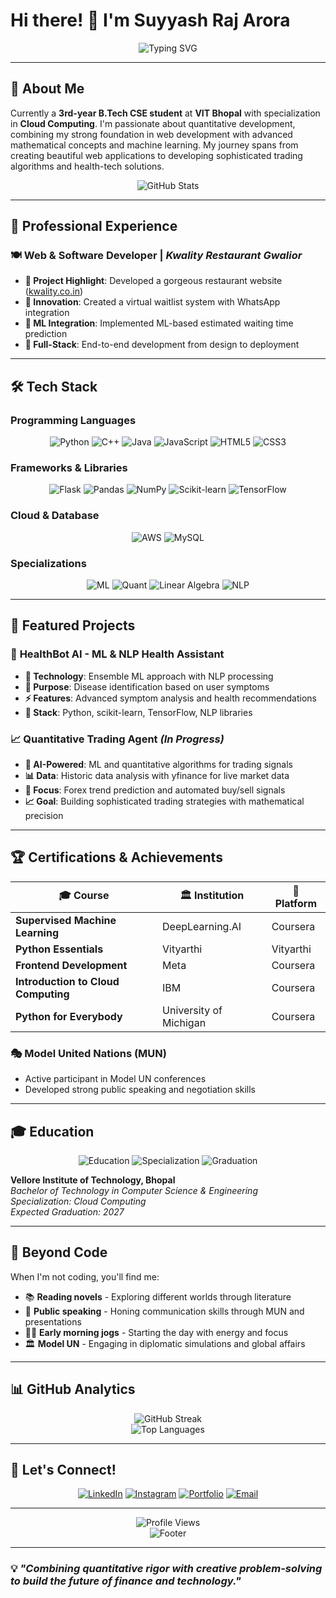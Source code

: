 # Hi there! 👋 I'm Suyyash Raj Arora

<div align="center">
  <img src="https://readme-typing-svg.herokuapp.com?font=Fira+Code&pause=1000&color=00F7FF&center=true&vCenter=true&width=435&lines=Aspiring+Quant+Developer;Full+Stack+Web+Developer;Machine+Learning+Enthusiast;Cloud+Computing+Specialist" alt="Typing SVG" />
</div>

---

## 🚀 About Me

Currently a **3rd-year B.Tech CSE student** at **VIT Bhopal** with specialization in **Cloud Computing**. I'm passionate about quantitative development, combining my strong foundation in web development with advanced mathematical concepts and machine learning. My journey spans from creating beautiful web applications to developing sophisticated trading algorithms and health-tech solutions.

<div align="center">
  <img src="https://github-readme-stats.vercel.app/api?username=Suyyash-aroraa&show_icons=true&theme=radical&hide_border=true" alt="GitHub Stats" />
</div>

---

## 💼 Professional Experience

### 🍽️ **Web & Software Developer** | *Kwality Restaurant Gwalior*
- **🌟 Project Highlight**: Developed a gorgeous restaurant website ([kwality.co.in](http://kwality.co.in))
- **🤖 Innovation**: Created a virtual waitlist system with WhatsApp integration
- **🧠 ML Integration**: Implemented ML-based estimated waiting time prediction
- **📱 Full-Stack**: End-to-end development from design to deployment

---

## 🛠️ Tech Stack

### Programming Languages
<div align="center">
  <img src="https://img.shields.io/badge/Python-3776AB?style=for-the-badge&logo=python&logoColor=white" alt="Python" />
  <img src="https://img.shields.io/badge/C++-00599C?style=for-the-badge&logo=cplusplus&logoColor=white" alt="C++" />
  <img src="https://img.shields.io/badge/Java-ED8B00?style=for-the-badge&logo=openjdk&logoColor=white" alt="Java" />
  <img src="https://img.shields.io/badge/JavaScript-F7DF1E?style=for-the-badge&logo=javascript&logoColor=black" alt="JavaScript" />
  <img src="https://img.shields.io/badge/HTML5-E34F26?style=for-the-badge&logo=html5&logoColor=white" alt="HTML5" />
  <img src="https://img.shields.io/badge/CSS3-1572B6?style=for-the-badge&logo=css3&logoColor=white" alt="CSS3" />
</div>

### Frameworks & Libraries
<div align="center">
  <img src="https://img.shields.io/badge/Flask-000000?style=for-the-badge&logo=flask&logoColor=white" alt="Flask" />
  <img src="https://img.shields.io/badge/pandas-150458?style=for-the-badge&logo=pandas&logoColor=white" alt="Pandas" />
  <img src="https://img.shields.io/badge/NumPy-013243?style=for-the-badge&logo=numpy&logoColor=white" alt="NumPy" />
  <img src="https://img.shields.io/badge/scikit--learn-F7931E?style=for-the-badge&logo=scikit-learn&logoColor=white" alt="Scikit-learn" />
  <img src="https://img.shields.io/badge/TensorFlow-FF6F00?style=for-the-badge&logo=tensorflow&logoColor=white" alt="TensorFlow" />
</div>

### Cloud & Database
<div align="center">
  <img src="https://img.shields.io/badge/Amazon_AWS-232F3E?style=for-the-badge&logo=amazon-aws&logoColor=white" alt="AWS" />
  <img src="https://img.shields.io/badge/MySQL-00000F?style=for-the-badge&logo=mysql&logoColor=white" alt="MySQL" />
</div>

### Specializations
<div align="center">
  <img src="https://img.shields.io/badge/Machine_Learning-FF6F00?style=for-the-badge&logo=tensorflow&logoColor=white" alt="ML" />
  <img src="https://img.shields.io/badge/Quantitative_Analysis-4CAF50?style=for-the-badge&logo=chartdotjs&logoColor=white" alt="Quant" />
  <img src="https://img.shields.io/badge/Linear_Algebra-9C27B0?style=for-the-badge&logo=wolframmathematica&logoColor=white" alt="Linear Algebra" />
  <img src="https://img.shields.io/badge/NLP-FF5722?style=for-the-badge&logo=spacy&logoColor=white" alt="NLP" />
</div>

---

## 🎯 Featured Projects

### 🏥 **HealthBot AI** - ML & NLP Health Assistant
- **🧠 Technology**: Ensemble ML approach with NLP processing
- **🎯 Purpose**: Disease identification based on user symptoms
- **⚡ Features**: Advanced symptom analysis and health recommendations
- **🔧 Stack**: Python, scikit-learn, TensorFlow, NLP libraries

### 📈 **Quantitative Trading Agent** *(In Progress)*
- **🤖 AI-Powered**: ML and quantitative algorithms for trading signals
- **📊 Data**: Historic data analysis with yfinance for live market data
- **🎯 Focus**: Forex trend prediction and automated buy/sell signals
- **📈 Goal**: Building sophisticated trading strategies with mathematical precision

---

## 🏆 Certifications & Achievements

<div align="center">
  
| 🎓 **Course** | 🏛️ **Institution** | 📅 **Platform** |
|---------------|---------------------|------------------|
| **Supervised Machine Learning** | DeepLearning.AI | Coursera |
| **Python Essentials** | Vityarthi | Vityarthi |
| **Frontend Development** | Meta | Coursera |
| **Introduction to Cloud Computing** | IBM | Coursera |
| **Python for Everybody** | University of Michigan | Coursera |

</div>

### 🎭 **Model United Nations (MUN)**
- Active participant in Model UN conferences
- Developed strong public speaking and negotiation skills

---

## 🎓 Education

<div align="center">
  <img src="https://img.shields.io/badge/VIT_Bhopal-B.Tech_CSE-blue?style=for-the-badge&logo=graduation-cap&logoColor=white" alt="Education" />
  <img src="https://img.shields.io/badge/Specialization-Cloud_Computing-green?style=for-the-badge&logo=cloud&logoColor=white" alt="Specialization" />
  <img src="https://img.shields.io/badge/Expected_Graduation-2027-orange?style=for-the-badge&logo=calendar&logoColor=white" alt="Graduation" />
</div>

**Vellore Institute of Technology, Bhopal**  
*Bachelor of Technology in Computer Science & Engineering*  
*Specialization: Cloud Computing*  
*Expected Graduation: 2027*

---

## 🌟 Beyond Code

When I'm not coding, you'll find me:
- 📚 **Reading novels** - Exploring different worlds through literature
- 🎤 **Public speaking** - Honing communication skills through MUN and presentations  
- 🏃‍♂️ **Early morning jogs** - Starting the day with energy and focus
- 🏛️ **Model UN** - Engaging in diplomatic simulations and global affairs

---

## 📊 GitHub Analytics

<div align="center">
  <img src="https://github-readme-streak-stats.herokuapp.com/?user=YOUR_GITHUB_USERNAME&theme=radical&hide_border=true" alt="GitHub Streak" />
</div>

<div align="center">
  <img src="https://github-readme-stats.vercel.app/api/top-langs/?username=YOUR_GITHUB_USERNAME&layout=compact&theme=radical&hide_border=true" alt="Top Languages" />
</div>

---

## 🤝 Let's Connect!

<div align="center">
  
[![LinkedIn](https://img.shields.io/badge/LinkedIn-0077B5?style=for-the-badge&logo=linkedin&logoColor=white)](https://www.linkedin.com/in/suyyash-arora/)
[![Instagram](https://img.shields.io/badge/Instagram-E4405F?style=for-the-badge&logo=instagram&logoColor=white)](https://www.instagram.com/suyyash_arora)
[![Portfolio](https://img.shields.io/badge/Portfolio-FF5722?style=for-the-badge&logo=google-chrome&logoColor=white)](#)
[![Email](https://img.shields.io/badge/Email-D14836?style=for-the-badge&logo=gmail&logoColor=white)](mailto:suyyash.arora@example.com)

</div>

---

<div align="center">
  <img src="https://komarev.com/ghpvc/?username=YOUR_GITHUB_USERNAME&color=blueviolet&style=for-the-badge" alt="Profile Views" />
</div>

<div align="center">
  <img src="https://capsule-render.vercel.app/api?type=waving&color=gradient&height=100&section=footer" alt="Footer" />
</div>

---

### 💡 *"Combining quantitative rigor with creative problem-solving to build the future of finance and technology."*
